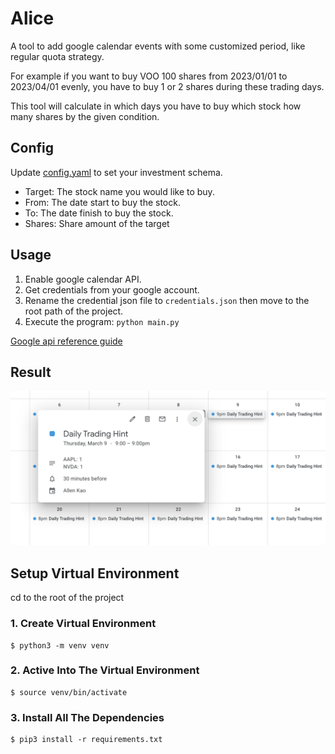 # Alice

A tool to add google calendar events with some customized period, like regular quota strategy.

For example if you want to buy VOO 100 shares from 2023/01/01 to 2023/04/01 evenly, 
you have to buy 1 or 2 shares during these trading days.

This tool will calculate in which days you have to buy which stock how many shares by the given condition.

## Config

Update [config.yaml](config/config.yaml) to set your investment schema.
- Target: The stock name you would like to buy.
- From: The date start to buy the stock.
- To: The date finish to buy the stock.
- Shares: Share amount of the target

## Usage

1. Enable google calendar API.
2. Get credentials from your google account.
3. Rename the credential json file to `credentials.json` then move to the root path of the project.
4. Execute the program: ```python main.py```

[Google api reference guide](https://developers.google.com/calendar/api/quickstart/python)

## Result

![result](resource/result.png)

## Setup Virtual Environment

cd to the root of the project

### 1. Create Virtual Environment

```
$ python3 -m venv venv
```

### 2. Active Into The Virtual Environment

```
$ source venv/bin/activate
```

### 3. Install All The Dependencies

```
$ pip3 install -r requirements.txt 
```
